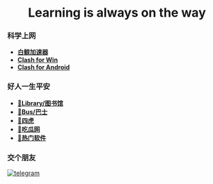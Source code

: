 <h1 align="center">Learning is always on the way</h1>

### 科学上网
- **[白鲸加速器](https://www.bjch123.com/?mid=3002)**
- **[Clash for Win](https://github.com/Fndroid/clash_for_windows_pkg/releases)**
- **[Clash for Android](https://github.com/Kr328/ClashForAndroid/releases/download/v2.5.12/cfa-2.5.12-premium-universal-release.apk)**

### 好人一生平安
- **[🏫Library/图书馆](http://alturl.com/u8prs)**
- **[🚌Bus/巴士](https://www.javsee.cfd)**
- **[🐅四虎](http://Cc77ll.Com)**
- **[🍉吃瓜网](https://github.com/51chigua/)**
- **[🛒热门软件](https://github.com/51kanpian/51kanpian/blob/main/002/01.md)**
### 交个朋友
 [![telegram](https://user-images.githubusercontent.com/128218225/226099755-9340f4e0-ff3b-476a-9fb1-02d951cda2b0.png)](http://t.me/whaogx) &emsp;
